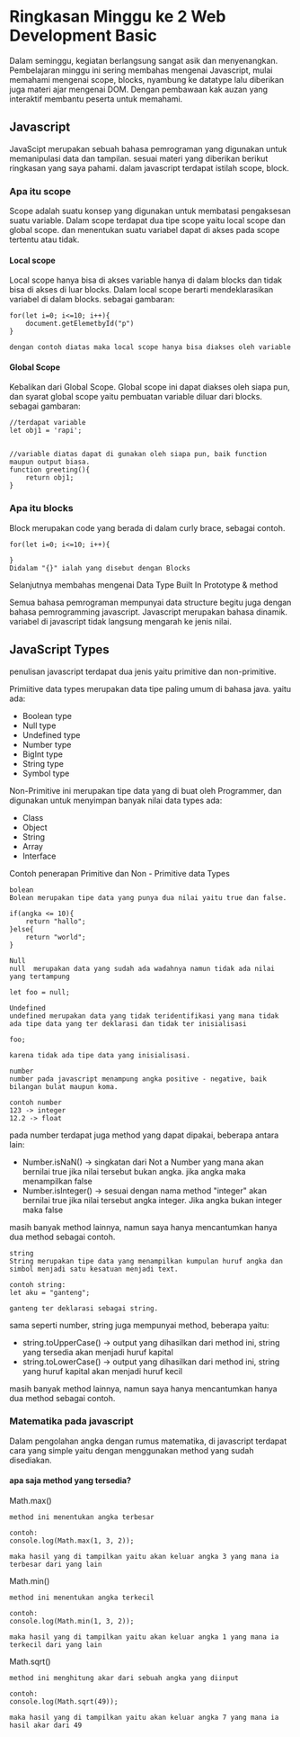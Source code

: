 <h1>Ringkasan Minggu ke 2 Web Development Basic</h1>

Dalam seminggu, kegiatan berlangsung sangat asik dan menyenangkan. Pembelajaran minggu ini sering membahas mengenai Javascript, mulai memahami mengenai scope, blocks, nyambung ke datatype lalu diberikan juga materi ajar mengenai DOM. Dengan pembawaan kak auzan yang interaktif membantu peserta untuk memahami.

<h2>Javascript</h2>

JavaScipt merupakan sebuah bahasa pemrograman yang digunakan untuk memanipulasi data dan tampilan. sesuai materi yang diberikan berikut ringkasan yang saya pahami. dalam javascript terdapat istilah scope, block.

<h3> Apa itu scope </h3>
Scope adalah suatu konsep yang digunakan untuk membatasi pengaksesan suatu variable. Dalam scope terdapat dua tipe scope yaitu local scope dan global scope. dan menentukan suatu variabel dapat di akses pada scope tertentu atau tidak.

<h4> Local scope</h4>
Local scope hanya bisa di akses variable hanya di dalam blocks dan tidak bisa di akses di luar blocks. Dalam local scope berarti mendeklarasikan variabel di dalam blocks. sebagai gambaran:

```
for(let i=0; i<=10; i++){
    document.getElemetbyId("p")
}

dengan contoh diatas maka local scope hanya bisa diakses oleh variable
```

<h4>Global Scope</h4>
Kebalikan dari Global Scope. Global scope ini dapat diakses oleh siapa pun, dan syarat global scope yaitu pembuatan variable diluar dari blocks.
sebagai gambaran:

```
//terdapat variable
let obj1 = 'rapi';


//variable diatas dapat di gunakan oleh siapa pun, baik function maupun output biasa.
function greeting(){
    return obj1;
}
```

<h3>Apa itu blocks</h3>
Block merupakan code yang berada di dalam curly brace, sebagai contoh.

```
for(let i=0; i<=10; i++){

}
Didalam "{}" ialah yang disebut dengan Blocks
```
Selanjutnya membahas mengenai Data Type Built In Prototype & method

Semua bahasa pemrograman mempunyai data structure begitu juga dengan bahasa pemrogramming javascript. Javascript merupakan bahasa dinamik. variabel di javascript tidak langsung mengarah ke jenis nilai. 

<h2>JavaScript Types</h2>

penulisan javascript terdapat dua jenis yaitu primitive dan non-primitive.


Primiitive data types merupakan data tipe paling umum di bahasa java. yaitu ada:
- Boolean type
- Null type
- Undefined type
- Number type
- BigInt type
- String type
- Symbol type

Non-Primitive ini merupakan tipe data yang di buat oleh Programmer, dan digunakan untuk menyimpan banyak nilai data types ada:
- Class
- Object
- String
- Array
- Interface

Contoh penerapan Primitive dan Non - Primitive data Types

```
bolean 
Bolean merupakan tipe data yang punya dua nilai yaitu true dan false.

if(angka <= 10){
    return "hallo";
}else{
    return "world";
}

```
```
Null
null  merupakan data yang sudah ada wadahnya namun tidak ada nilai yang tertampung

let foo = null;

```

```
Undefined
undefined merupakan data yang tidak teridentifikasi yang mana tidak ada tipe data yang ter deklarasi dan tidak ter inisialisasi

foo;

karena tidak ada tipe data yang inisialisasi.
```
```
number
number pada javascript menampung angka positive - negative, baik bilangan bulat maupun koma.

contoh number
123 -> integer
12.2 -> float   
```
pada number terdapat juga method yang dapat dipakai, beberapa antara lain:
- Number.isNaN() -> singkatan dari Not a Number yang mana akan bernilai true jika nilai tersebut bukan angka. jika angka maka menampilkan false
- Number.isInteger() -> sesuai dengan nama method "integer" akan bernilai true jika nilai tersebut angka integer. Jika angka bukan integer maka false

masih banyak method lainnya, namun saya hanya mencantumkan hanya dua method sebagai contoh.

```
string
String merupakan tipe data yang menampilkan kumpulan huruf angka dan simbol menjadi satu kesatuan menjadi text.

contoh string:
let aku = "ganteng";

ganteng ter deklarasi sebagai string.
```
sama seperti number, string juga mempunyai method, beberapa yaitu:
- string.toUpperCase() -> output yang dihasilkan dari method ini, string yang tersedia akan menjadi huruf kapital
- string.toLowerCase() -> output yang dihasilkan dari method ini, string yang huruf kapital akan menjadi huruf kecil

masih banyak method lainnya, namun saya hanya mencantumkan hanya dua method sebagai contoh.

<h3>Matematika pada javascript</h3>
Dalam pengolahan angka dengan rumus matematika, di javascript terdapat cara yang simple yaitu dengan menggunakan method yang sudah disediakan. 

<h4> apa saja method yang tersedia?</h4>

Math.max()
```
method ini menentukan angka terbesar

contoh:
console.log(Math.max(1, 3, 2));

maka hasil yang di tampilkan yaitu akan keluar angka 3 yang mana ia terbesar dari yang lain
```

Math.min()
```
method ini menentukan angka terkecil

contoh:
console.log(Math.min(1, 3, 2));

maka hasil yang di tampilkan yaitu akan keluar angka 1 yang mana ia terkecil dari yang lain
```

Math.sqrt()
```
method ini menghitung akar dari sebuah angka yang diinput

contoh:
console.log(Math.sqrt(49));

maka hasil yang di tampilkan yaitu akan keluar angka 7 yang mana ia hasil akar dari 49
```